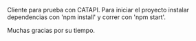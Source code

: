 Cliente para prueba con CATAPI.
Para iniciar el proyecto instalar dependencias con 'npm install' y correr con 'npm start'.

Muchas gracias por su tiempo.
